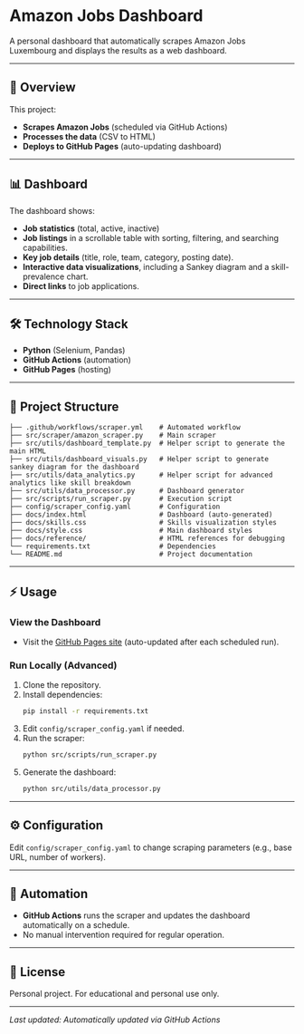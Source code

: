 # Amazon Jobs Dashboard

A personal dashboard that automatically scrapes Amazon Jobs Luxembourg and displays the results as a web dashboard.

---

## 🚀 Overview

This project:
- **Scrapes Amazon Jobs** (scheduled via GitHub Actions)
- **Processes the data** (CSV to HTML)
- **Deploys to GitHub Pages** (auto-updating dashboard)

---

## 📊 Dashboard

The dashboard shows:
- **Job statistics** (total, active, inactive)
- **Job listings** in a scrollable table with sorting, filtering, and searching capabilities.
- **Key job details** (title, role, team, category, posting date).
- **Interactive data visualizations**, including a Sankey diagram and a skill-prevalence chart.
- **Direct links** to job applications.

---

## 🛠️ Technology Stack

- **Python** (Selenium, Pandas)
- **GitHub Actions** (automation)
- **GitHub Pages** (hosting)

---

## 📁 Project Structure


```
├── .github/workflows/scraper.yml    # Automated workflow
├── src/scraper/amazon_scraper.py    # Main scraper
├── src/utils/dashboard_template.py  # Helper script to generate the main HTML  
├── src/utils/dashboard_visuals.py   # Helper script to generate sankey diagram for the dashboard
├── src/utils/data_analytics.py      # Helper script for advanced analytics like skill breakdown
├── src/utils/data_processor.py      # Dashboard generator
├── src/scripts/run_scraper.py       # Execution script
├── config/scraper_config.yaml       # Configuration
├── docs/index.html                  # Dashboard (auto-generated)
├── docs/skills.css                  # Skills visualization styles
├── docs/style.css                   # Main dashboard styles
├── docs/reference/                  # HTML references for debugging
└── requirements.txt                 # Dependencies
└── README.md                        # Project documentation
```


---

## ⚡ Usage

### View the Dashboard

- Visit the [GitHub Pages site](https://lorraine-dev.github.io/AmazonJobs/) (auto-updated after each scheduled run).

### Run Locally (Advanced)

1. Clone the repository.
2. Install dependencies:
   ```bash
   pip install -r requirements.txt
   ```
3. Edit `config/scraper_config.yaml` if needed.
4. Run the scraper:
   ```bash
   python src/scripts/run_scraper.py
   ```
5. Generate the dashboard:
   ```bash
   python src/utils/data_processor.py
   ```

---

## ⚙️ Configuration

Edit `config/scraper_config.yaml` to change scraping parameters (e.g., base URL, number of workers).

---

## 🤖 Automation

- **GitHub Actions** runs the scraper and updates the dashboard automatically on a schedule.
- No manual intervention required for regular operation.

---

## 📝 License

Personal project. For educational and personal use only.

---

*Last updated: Automatically updated via GitHub Actions*